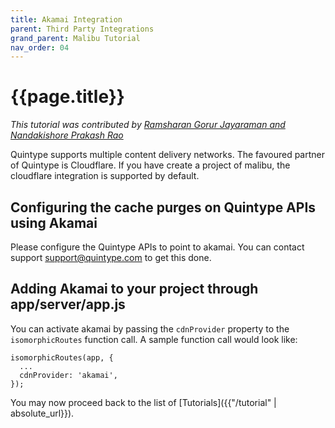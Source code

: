 ```yaml
---
title: Akamai Integration
parent: Third Party Integrations
grand_parent: Malibu Tutorial
nav_order: 04
---
```


# {{page.title}}

_This tutorial was contributed by [Ramsharan Gorur Jayaraman and Nandakishore Prakash Rao](https://twitter.com/sharangj)_

Quintype supports multiple content delivery networks. The favoured partner of Quintype is Cloudflare. If you have create a project of malibu, the cloudflare integration is supported by default.

## Configuring the cache purges on Quintype APIs using Akamai

Please configure the Quintype APIs to point to akamai. You can contact support [support@quintype.com](mailto:support@quintype.com) to get this done.

## Adding Akamai to your project through app/server/app.js

You can activate akamai by passing the `cdnProvider` property to the `isomorphicRoutes` function call. A sample function call would look like:

```
isomorphicRoutes(app, {
  ...
  cdnProvider: 'akamai',
});
```

You may now proceed back to the list of [Tutorials]({{"/tutorial" | absolute_url}}).
